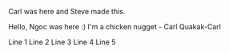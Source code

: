 

Carl was here and Steve made this.

Hello, Ngoc was here :)
I'm a chicken nugget - Carl
Quakak-Carl

Line 1
Line 2
Line 3
Line 4
Line 5
